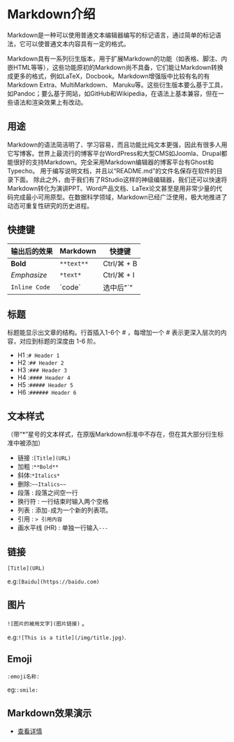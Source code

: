 # Markdown介绍

Markdown是一种可以使用普通文本编辑器编写的标记语言，通过简单的标记语法，它可以使普通文本内容具有一定的格式。

Markdown具有一系列衍生版本，用于扩展Markdown的功能（如表格、脚注、内嵌HTML等等），这些功能原初的Markdown尚不具备，它们能让Markdown转换成更多的格式，例如LaTeX，Docbook。Markdown增强版中比较有名的有Markdown Extra、MultiMarkdown、 Maruku等。这些衍生版本要么基于工具，如Pandoc；要么基于网站，如GitHub和Wikipedia，在语法上基本兼容，但在一些语法和渲染效果上有改动。

## 用途

Markdown的语法简洁明了、学习容易，而且功能比纯文本更强，因此有很多人用它写博客。世界上最流行的博客平台WordPress和大型CMS如Joomla、Drupal都能很好的支持Markdown。完全采用Markdown编辑器的博客平台有Ghost和Typecho。
用于编写说明文档，并且以“README.md”的文件名保存在软件的目录下面。
除此之外，由于我们有了RStudio这样的神级编辑器，我们还可以快速将Markdown转化为演讲PPT、Word产品文档、LaTex论文甚至是用非常少量的代码完成最小可用原型。在数据科学领域，Markdown已经广泛使用，极大地推进了动态可重复性研究的历史进程。

## 快捷键

| 输出后的效果  | Markdown   | 快捷键     |
| ------------- | ---------- | ---------- |
| **Bold**      | `**text**` | Ctrl/⌘ + B |
| *Emphasize*   | `*text*`   | Ctrl/⌘ + I |
| `Inline Code` | \`code\`   | 选中后"\`" |

## 标题

标题能显示出文章的结构。行首插入1-6个 # ，每增加一个 # 表示更深入层次的内容，对应到标题的深度由 1-6 阶。

- H1 :`# Header 1`
- H2 :`## Header 2`
- H3 :`### Header 3`
- H4 :`#### Header 4`
- H5 :`##### Header 5`
- H6 :`###### Header 6`

## 文本样式

（带“*”星号的文本样式，在原版Markdown标准中不存在，但在其大部分衍生标准中被添加）

- 链接 :`[Title](URL)`
- 加粗 :`**Bold**`
- 斜体:`*Italics*`
- 删除:`~~Italics~~`
- 段落 : 段落之间空一行
- 换行符 : 一行结束时输入两个空格
- 列表 : 添加`-`成为一个新的列表项。
- 引用 : `> 引用内容`
- 画水平线 (HR) : 单独一行输入`---`

## 链接

`[Title](URL)`

e.g:`[Baidu](https://baidu.com)`

## 图片

`![图片的被用文字](图片链接)` 。

e.g:`![This is a title](/img/title.jpg)`.

## Emoji

`:emoji名称:`

eg:`:smile:`

## Markdown效果演示

- [查看详情](demo.md)
